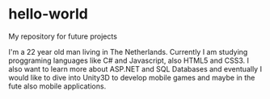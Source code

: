 # hello-world
My repository for future projects

I'm a 22 year old man living in The Netherlands.
Currently I am studying proggraming languages like C# and Javascript, also HTML5 and CSS3.
I also want to learn more about ASP.NET and SQL Databases and eventually I would like to dive into Unity3D to develop mobile games and maybe in the fute also mobile applications.
